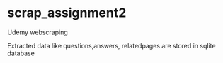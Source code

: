 # scrap_assignment2
Udemy webscraping

Extracted data like questions,answers, relatedpages are stored in sqlite database
